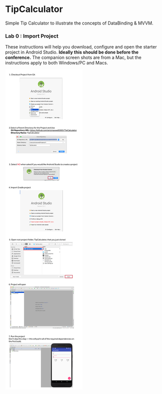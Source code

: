 # TipCalculator
Simple Tip Calculator to illustrate the concepts of DataBinding & MVVM.


### Lab 0 : Import Project

These instructions will help you download, configure and open the starter
project in Android Studio. **Ideally this should be done before the conference.**  The companion screen shots are from a Mac, but the instructions apply to both Windows/PC and Macs.

![Install Instructions](InstallInstructions.png)


